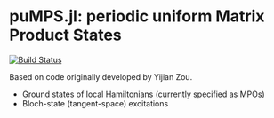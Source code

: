 # puMPS.jl: periodic uniform Matrix Product States
[![Build Status](https://github.com/jtschneider/puMPS.jl/actions/workflows/CI.yml/badge.svg?branch=main)](https://github.com/jtschneider/puMPS.jl/actions/workflows/CI.yml?query=branch%3Amain)

Based on code originally developed by Yijian Zou.

* Ground states of local Hamiltonians (currently specified as MPOs)
* Bloch-state (tangent-space) excitations
